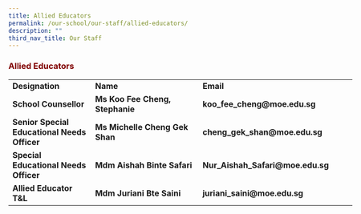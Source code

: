 ```yaml
---
title: Allied Educators
permalink: /our-school/our-staff/allied-educators/
description: ""
third_nav_title: Our Staff
---
```

<h3><strong><span style="color: #800000;">Allied Educators</span></strong></h3>
<table style="width: 686px;" width="771">
<tbody>
<tr>
<td style="width: 189.453px;"><strong>Designation</strong></td>
<td style="width: 236.781px;"><strong>Name</strong></td>
<td style="width: 237.766px;"><strong>Email</strong></td>
</tr>
<tr>
<td style="width: 189.453px;"><strong>School Counsellor</strong></td>
<td style="width: 236.781px;"><strong>Ms Koo Fee Cheng, Stephanie</strong></td>
<td style="width: 237.766px;"><strong>koo_fee_cheng@moe.edu.sg</strong></td>
</tr>
<tr>
<td style="width: 189.453px;"><strong>Senior Special Educational Needs Officer</strong></td>
<td style="width: 236.781px;"><strong>Ms Michelle Cheng Gek Shan</strong></td>
<td style="width: 237.766px;"><strong>cheng_gek_shan@moe.edu.sg</strong></td>
</tr>
<tr>
<td style="width: 40.8906px;"><strong>Special Educational Needs Officer</strong></td>
<td style="width: 285.844px;"><strong>Mdm Aishah Binte Safari</strong></td>
<td style="width: 319.266px;"><strong>Nur_Aishah_Safari@moe.edu.sg</strong></td>
</tr>
<tr>
<td style="width: 189.453px;"><strong>Allied Educator T&amp;L</strong></td>
<td style="width: 236.781px;"><strong>Mdm Juriani Bte Saini</strong></td>
<td style="width: 237.766px;"><strong>juriani_saini@moe.edu.sg</strong></td>
</tr>
</tbody>
</table>